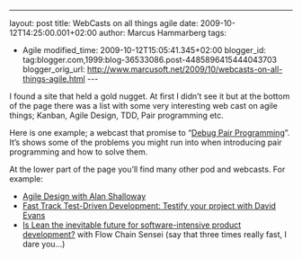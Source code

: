 ---
layout: post
title: WebCasts on all things agile
date: 2009-10-12T14:25:00.001+02:00
author: Marcus Hammarberg
tags:

  - Agile
modified_time: 2009-10-12T15:05:41.345+02:00
blogger_id: tag:blogger.com,1999:blog-36533086.post-4485896415444043703
blogger_orig_url: http://www.marcusoft.net/2009/10/webcasts-on-all-things-agile.html ---

I found a site that held a gold nugget. At first I didn’t see it but at
the bottom of the page there was a list with some very interesting web
cast on agile things; Kanban, Agile Design, TDD, Pair programming etc.

Here is one example; a webcast that promise to “<a
href="http://skillsmatter.com/podcast/agile-scrum/debugging-pair-programming"
target="_blank">Debug Pair Programming</a>”. It’s shows some of the
problems you might run into when introducing pair programming and how to
solve them.

At the lower part of the page you’ll find many other pod and webcasts.
For example:

-   <a href="http://skillsmatter.com/podcast/agile-scrum/agile-design"
    target="_blank">Agile Design with Alan Shalloway</a>
-   <a
    href="http://skillsmatter.com/podcast/agile-scrum/fast-track-test-driven-development-testify-your-project"
    target="_blank">Fast Track Test-Driven Development: Testify your project
    with David Evans</a>
-   <a
    href="http://skillsmatter.com/podcast/agile-scrum/the-future-of-software-intensive-product-development"
    target="_blank">Is Lean the inevitable future for software-intensive
    product development?</a> with Flow Chain Sensei (say that three
    times really fast, I dare you…)
